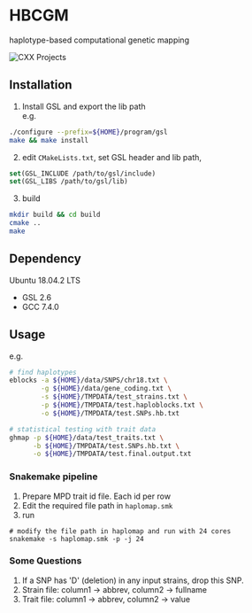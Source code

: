 
# HBCGM
haplotype-based computational genetic mapping  

![CXX Projects](https://github.com/zqfang/haplomap/workflows/CXX%20Projects/badge.svg)

## Installation

1. Install GSL and export the lib path  
e.g.
```bash
./configure --prefix=${HOME}/program/gsl
make && make install
```

2. edit `CMakeLists.txt`, set GSL header and lib path, 

```cmake
set(GSL_INCLUDE /path/to/gsl/include)
set(GSL_LIBS /path/to/gsl/lib)
```


3. build
```bash
mkdir build && cd build
cmake ..
make
```

## Dependency 

Ubuntu 18.04.2 LTS
* GSL 2.6
* GCC 7.4.0

## Usage
e.g.
```bash
# find haplotypes
eblocks -a ${HOME}/data/SNPS/chr18.txt \
        -g ${HOME}/data/gene_coding.txt \
        -s ${HOME}/TMPDATA/test_strains.txt \
        -p ${HOME}/TMPDATA/test.haploblocks.txt \
        -o ${HOME}/TMPDATA/test.SNPs.hb.txt

# statistical testing with trait data
ghmap -p ${HOME}/data/test_traits.txt \
      -b ${HOME}/TMPDATA/test.SNPs.hb.txt \
      -o ${HOME}/TMPDATA/test.final.output.txt
```

### Snakemake pipeline  
1. Prepare MPD trait id file. Each id per row
2. Edit the required file path in `haplomap.smk`
3. run
```shell
# modify the file path in haplomap and run with 24 cores
snakemake -s haplomap.smk -p -j 24  
```


### Some Questions
1. If a SNP has 'D' (deletion) in any input strains, drop this SNP. 
2. Strain file: column1 -> abbrev, column2 -> fullname
3. Trait file:  column1 -> abbrev, column2 -> value

